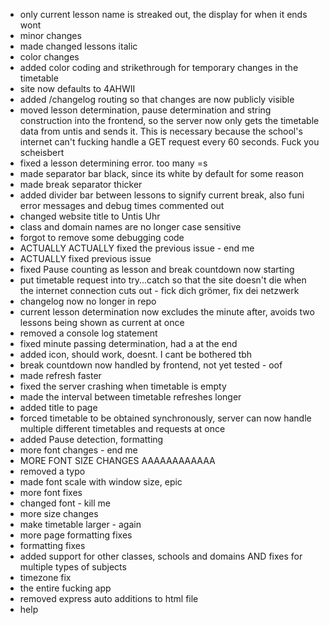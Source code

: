 - only current lesson name is streaked out, the display for when it ends wont
- minor changes
- made changed lessons italic
- color changes
- added color coding and strikethrough for temporary changes in the timetable
- site now defaults to 4AHWII
- added /changelog routing so that changes are now publicly visible
- moved lesson determination, pause determination and string construction into the frontend, so the server now only gets the timetable data from untis and sends it. This is necessary because the school's internet can't fucking handle a GET request every 60 seconds. Fuck you scheisbert
- fixed a lesson determining error. too many =s
- made separator bar black, since its white by default for some reason
- made break separator thicker
- added divider bar between lessons to signify current break, also funi error messages and debug times commented out
- changed website title to Untis Uhr
- class and domain names are no longer case sensitive
- forgot to remove some debugging code
- ACTUALLY ACTUALLY fixed the previous issue - end me
- ACTUALLY fixed previous issue
- fixed Pause counting as lesson and break countdown now starting
- put timetable request into try...catch so that the site doesn't die when the internet connection cuts out - fick dich grömer, fix dei netzwerk
- changelog now no longer in repo
- current lesson determination now excludes the minute after, avoids two lessons being shown as current at once
- removed a console log statement
- fixed minute passing determination, had a </b> at the end
- added icon, should work, doesnt. I cant be bothered tbh
- break countdown now handled by frontend, not yet tested - oof
- made refresh faster
- fixed the server crashing when timetable is empty
- made the interval between timetable refreshes longer
- added title to page
- forced timetable to be obtained synchronously, server can now handle multiple different timetables and requests at once
- added Pause detection, formatting
- more font changes - end me
- MORE FONT SIZE CHANGES AAAAAAAAAAAA
- removed a typo
- made font scale with window size, epic
- more font fixes
- changed font - kill me
- more size changes
- make timetable larger - again
- more page formatting fixes
- formatting fixes
- added support for other classes, schools and domains AND fixes for multiple types of subjects
- timezone fix
- the entire fucking app
- removed express auto additions to html file
- help
